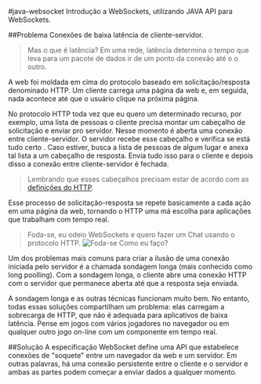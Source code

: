#java-websocket
Introdução a WebSockets, utilizando JAVA API para WebSockets.

##Problema
Conexões de baixa latência de cliente-servidor.

> Mas o que é latência?
> Em uma rede, latência determina o tempo que leva para um pacote de dados ir de um ponto da conexão até o o outro. 

A web foi moldada em cima do protocolo baseado em solicitação/resposta denominado HTTP. Um cliente carrega uma página da web e, em seguida, nada acontece até que o usuário clique na próxima página.

No protocolo HTTP toda vez que eu quero um determinado recurso, por exemplo, uma lista de pessoas o cliente precisa montar um cabeçalho de solicitação e enviar pro servidor. Nesse momento é aberta uma conexão entre cliente-servidor. O servidor recebe esse cabeçalho e verifica se está tudo certo . Caso estiver, busca a lista de pessoas de algum lugar e anexa tal lista a um cabeçalho de resposta. Envia tudo isso para o cliente e depois disso a conexão entre cliente-servidor é fechada. 

> Lembrando que esses cabeçalhos precisam estar de acordo com as [definições do HTTP](https://www.w3.org/Protocols/rfc2616/rfc2616.html).

Esse processo de solicitação-resposta se repete basicamente a cada ação em uma página da web, tornando o HTTP uma má escolha para aplicações que trabalham com tempo real.

> Foda-se, eu odeio WebSockets e quero fazer um Chat usando o protocolo HTTP.
> ![Foda-se](https://github.com/jeancasulo/java-websocket/blob/master/imagens/fodase.png?raw=true)
> Como eu faço?

Um dos problemas mais comuns para criar a ilusão de uma conexão iniciada pelo servidor é a chamada sondagem longa (mais conhecido como long poolling). Com a sondagem longa, o cliente abre uma conexão HTTP com o servidor que permanece aberta até que a resposta seja enviada.

A sondagem longa e as outras técnicas funcionam muito bem. No entanto, todas essas soluções compartilham um problema: elas carregam a sobrecarga de HTTP, que não é adequada para aplicativos de baixa latência. Pense em jogos com vários jogadores no navegador ou em qualquer outro jogo on-line com um componente em tempo real.


##Solução
A especificação WebSocket define uma API que estabelece conexões de "soquete" entre um navegador da web e um servidor. Em outras palavras, há uma conexão persistente entre o cliente e o servidor e ambas as partes podem começar a enviar dados a qualquer momento.

